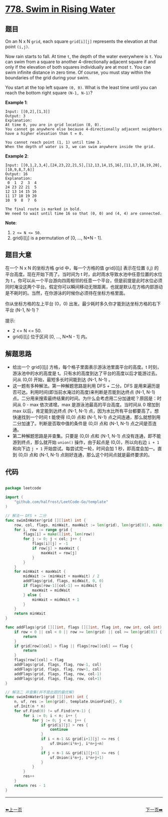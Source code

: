 # [778. Swim in Rising Water](https://leetcode.com/problems/swim-in-rising-water/)


## 题目

On an N x N `grid`, each square `grid[i][j]` represents the elevation at that point `(i,j)`.

Now rain starts to fall. At time `t`, the depth of the water everywhere is `t`. You can swim from a square to another 4-directionally adjacent square if and only if the elevation of both squares individually are at most `t`. You can swim infinite distance in zero time. Of course, you must stay within the boundaries of the grid during your swim.

You start at the top left square `(0, 0)`. What is the least time until you can reach the bottom right square `(N-1, N-1)`?

**Example 1**:

    Input: [[0,2],[1,3]]
    Output: 3
    Explanation:
    At time 0, you are in grid location (0, 0).
    You cannot go anywhere else because 4-directionally adjacent neighbors have a higher elevation than t = 0.
    
    You cannot reach point (1, 1) until time 3.
    When the depth of water is 3, we can swim anywhere inside the grid.

**Example 2**:

    Input: [[0,1,2,3,4],[24,23,22,21,5],[12,13,14,15,16],[11,17,18,19,20],[10,9,8,7,6]]
    Output: 16
    Explanation:
     0  1  2  3  4
    24 23 22 21  5
    12 13 14 15 16
    11 17 18 19 20
    10  9  8  7  6
    
    The final route is marked in bold.
    We need to wait until time 16 so that (0, 0) and (4, 4) are connected.

**Note**:

1. `2 <= N <= 50`.
2. grid[i][j] is a permutation of [0, ..., N*N - 1].

## 题目大意


在一个 N x N 的坐标方格 grid 中，每一个方格的值 grid[i][j] 表示在位置 (i,j) 的平台高度。现在开始下雨了。当时间为 t 时，此时雨水导致水池中任意位置的水位为 t 。你可以从一个平台游向四周相邻的任意一个平台，但是前提是此时水位必须同时淹没这两个平台。假定你可以瞬间移动无限距离，也就是默认在方格内部游动是不耗时的。当然，在你游泳的时候你必须待在坐标方格里面。

你从坐标方格的左上平台 (0，0) 出发。最少耗时多久你才能到达坐标方格的右下平台 (N-1, N-1)？

提示:

- 2 <= N <= 50.
- grid[i][j] 位于区间 [0, ..., N*N - 1] 内。


## 解题思路

- 给出一个 grid[i][j] 方格，每个格子里面表示游泳池里面平台的高度。t 时刻，游泳池中的水的高度是 t。只有水的高度到达了平台的高度以后才能游过去。问从 (0,0) 开始，最短多长时间能到达 (N-1, N-1) 。
- 这一题有多种解法。第一种解题思路是利用 DFS + 二分。DFS 是用来遍历是否可达。利用时间(即当前水淹过的高度)来判断是否能到达终点 (N-1, N-1) 点。二分用来搜索最终结果的时间。为什么会考虑用二分加速呢？原因是：时间从 0 - max 依次递增。max 是游泳池最高的平台高度。当时间从 0 增加到 max 以后，肯定能到达终点 (N-1, N-1) 点，因为水比所有平台都要高了。想快速找到一个时间 t 能使得 (0,0) 点和 (N-1, N-1) 点之间连通，那么就想到用二分加速了。判断是否取中值的条件是 (0,0) 点和 (N-1, N-1) 点之间是否连通。
- 第二种解题思路是并查集。只要是 (0,0) 点和 (N-1, N-1) 点没有连通，即不能游到终点，那么就开始 `union()` 操作，由于起点是 (0,0)，所以向右边 `i + 1` 和向下边 `j + 1` 开始尝试。每尝试完一轮，时间会加 1 秒，即高度会加一。直到 (0,0) 点和 (N-1, N-1) 点刚好连通，那么这个时间点就是最终要求的。

## 代码

```go

package leetcode

import (
	"github.com/halfrost/LeetCode-Go/template"
)

// 解法一 DFS + 二分
func swimInWater(grid [][]int) int {
	row, col, flags, minWait, maxWait := len(grid), len(grid[0]), make([][]int, len(grid)), 0, 0
	for i, row := range grid {
		flags[i] = make([]int, len(row))
		for j := 0; j < col; j++ {
			flags[i][j] = -1
			if row[j] > maxWait {
				maxWait = row[j]
			}
		}
	}
	for minWait < maxWait {
		midWait := (minWait + maxWait) / 2
		addFlags(grid, flags, midWait, 0, 0)
		if flags[row-1][col-1] == midWait {
			maxWait = midWait
		} else {
			minWait = midWait + 1
		}
	}
	return minWait
}

func addFlags(grid [][]int, flags [][]int, flag int, row int, col int) {
	if row < 0 || col < 0 || row >= len(grid) || col >= len(grid[0]) {
		return
	}
	if grid[row][col] > flag || flags[row][col] == flag {
		return
	}
	flags[row][col] = flag
	addFlags(grid, flags, flag, row-1, col)
	addFlags(grid, flags, flag, row+1, col)
	addFlags(grid, flags, flag, row, col-1)
	addFlags(grid, flags, flag, row, col+1)
}

// 解法二 并查集(并不是此题的最优解)
func swimInWater1(grid [][]int) int {
	n, uf, res := len(grid), template.UnionFind{}, 0
	uf.Init(n * n)
	for uf.Find(0) != uf.Find(n*n-1) {
		for i := 0; i < n; i++ {
			for j := 0; j < n; j++ {
				if grid[i][j] > res {
					continue
				}
				if i < n-1 && grid[i+1][j] <= res {
					uf.Union(i*n+j, i*n+j+n)
				}
				if j < n-1 && grid[i][j+1] <= res {
					uf.Union(i*n+j, i*n+j+1)
				}
			}
		}
		res++
	}
	return res - 1
}

```


----------------------------------------------
<div style="display: flex;justify-content: space-between;align-items: center;">
<p><a href="https://books.halfrost.com/leetcode/ChapterFour/0700~0799/0771.Jewels-and-Stones/">⬅️上一页</a></p>
<p><a href="https://books.halfrost.com/leetcode/ChapterFour/0700~0799/0781.Rabbits-in-Forest/">下一页➡️</a></p>
</div>
